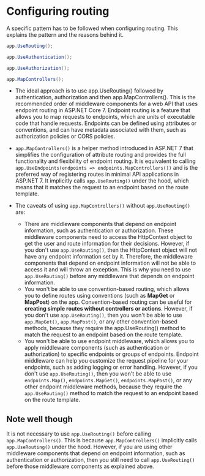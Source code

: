 # Configuring routing 

A specific pattern has to be followed when configuring routing. This explains the pattern and the reasons behind it.

```csharp
app.UseRouting();

app.UseAuthentication();

app.UseAuthorization();

app.MapControllers();
```

- The ideal approach is to use app.UseRouting() followed by authentication, authorization and then app.MapControllers(). This is the recommended order of middleware components for a web API that uses endpoint routing in ASP.NET Core 7. Endpoint routing is a feature that allows you to map requests to endpoints, which are units of executable code that handle requests. Endpoints can be defined using attributes or conventions, and can have metadata associated with them, such as authorization policies or CORS policies.


- `app.MapControllers()` is a helper method introduced in ASP.NET 7 that simplifies the configuration of attribute routing and provides the full functionality and flexibility of endpoint routing. It is equivalent to calling `app.UseEndpoints(endpoints => endpoints.MapControllers())` and is the preferred way of registering routes in minimal API applications in ASP.NET 7. It implicitly calls `app.UseRouting()` under the hood, which means that it matches the request to an endpoint based on the route template.
  
- The caveats of using `app.MapControllers()` without `app.UseRouting()` are:

  - There are middleware components that depend on endpoint information, such as authentication or authorization. These middleware components need to access the HttpContext object to get the user and route information for their decisions. However, if you don't use `app.UseRouting()`, then the HttpContext object will not have any endpoint information set by it. Therefore, the middleware components that depend on endpoint information will not be able to access it and will throw an exception. This is why you need to use `app.UseRouting()` before any middleware that depends on endpoint information.
  - You won't be able to use convention-based routing, which allows you to define routes using conventions (such as **MapGet** or **MapPost**) on the app. Convention-based routing can be useful for **creating simple routes without controllers or actions**. However, if you don't use `app.UseRouting()`, then you won't be able to use `app.MapGet()`, `app.MapPost()`, or any other convention-based methods, because they require the app.UseRouting() method to match the request to an endpoint based on the route template.
  - You won't be able to use endpoint middleware, which allows you to apply middleware components (such as authentication or authorization) to specific endpoints or groups of endpoints. Endpoint middleware can help you customize the request pipeline for your endpoints, such as adding logging or error handling. However, if you don't use `app.UseRouting()`, then you won't be able to use `endpoints.Map()`, `endpoints.MapGet()`, `endpoints.MapPost()`, or any other endpoint middleware methods, because they require the `app.UseRouting()` method to match the request to an endpoint based on the route template.



## Note well though
It is not necessary to use `app.UseRouting()` before calling `app.MapControllers()`. This is because `app.MapControllers()` implicitly calls `app.UseRouting()` under the hood. However, if you are using other middleware components that depend on endpoint information, such as authentication or authorization, then you still need to call `app.UseRouting()` before those middleware components as explained above.